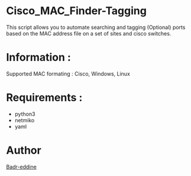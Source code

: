 Cisco_MAC_Finder-Tagging
========================

This script allows you to automate searching and tagging (Optional) ports based on the MAC address file on a set of sites and cisco switches.

# Information :

Supported MAC formating : Cisco, Windows, Linux 

# Requirements :
- python3
- netmiko
- yaml
# Author

[Badr-eddine](https://www.linkedin.com/in/badreddine-aharchi)

